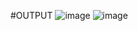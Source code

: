 #OUTPUT
![image](https://user-images.githubusercontent.com/87993262/235302027-2a1ec923-ca49-4b68-8f68-58e6ba64dc3d.png)
![image](https://user-images.githubusercontent.com/87993262/235302043-5ee794ef-cf76-4675-ac29-3e0144ed89b7.png)
